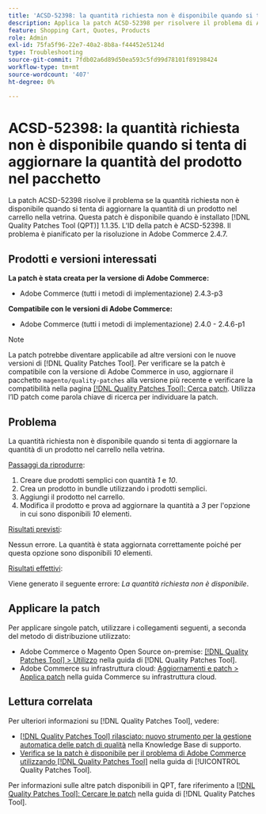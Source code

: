 ```yaml
---
title: 'ACSD-52398: la quantità richiesta non è disponibile quando si tenta di aggiornare la quantità del prodotto nel pacchetto'
description: Applica la patch ACSD-52398 per risolvere il problema di Adobe Commerce per cui la quantità richiesta non è disponibile quando si tenta di aggiornare la quantità di un prodotto nel carrello nella vetrina.
feature: Shopping Cart, Quotes, Products
role: Admin
exl-id: 75fa5f96-22e7-40a2-8b8a-f44452e5124d
type: Troubleshooting
source-git-commit: 7fdb02a6d89d50ea593c5fd99d78101f89198424
workflow-type: tm+mt
source-wordcount: '407'
ht-degree: 0%

---
```


# ACSD-52398: la quantità richiesta non è disponibile quando si tenta di aggiornare la quantità del prodotto nel pacchetto

La patch ACSD-52398 risolve il problema se la quantità richiesta non è disponibile quando si tenta di aggiornare la quantità di un prodotto nel carrello nella vetrina. Questa patch è disponibile quando è installato [!DNL Quality Patches Tool (QPT)] 1.1.35. L’ID della patch è ACSD-52398. Il problema è pianificato per la risoluzione in Adobe Commerce 2.4.7.

## Prodotti e versioni interessati

**La patch è stata creata per la versione di Adobe Commerce:**

* Adobe Commerce (tutti i metodi di implementazione) 2.4.3-p3

**Compatibile con le versioni di Adobe Commerce:**

* Adobe Commerce (tutti i metodi di implementazione) 2.4.0 - 2.4.6-p1

>[!NOTE]
>
>La patch potrebbe diventare applicabile ad altre versioni con le nuove versioni di [!DNL Quality Patches Tool]. Per verificare se la patch è compatibile con la versione di Adobe Commerce in uso, aggiornare il pacchetto `magento/quality-patches` alla versione più recente e verificare la compatibilità nella pagina [[!DNL Quality Patches Tool]: Cerca patch](https://experienceleague.adobe.com/tools/commerce-quality-patches/index.html?lang=it). Utilizza l’ID patch come parola chiave di ricerca per individuare la patch.

## Problema

La quantità richiesta non è disponibile quando si tenta di aggiornare la quantità di un prodotto nel carrello nella vetrina.

<u>Passaggi da riprodurre</u>:

1. Creare due prodotti semplici con quantità *1* e *10*.
1. Crea un prodotto in bundle utilizzando i prodotti semplici.
1. Aggiungi il prodotto nel carrello.
1. Modifica il prodotto e prova ad aggiornare la quantità a *3* per l&#39;opzione in cui sono disponibili *10* elementi.

<u>Risultati previsti</u>:

Nessun errore. La quantità è stata aggiornata correttamente poiché per questa opzione sono disponibili *10* elementi.

<u>Risultati effettivi</u>:

Viene generato il seguente errore: *La quantità richiesta non è disponibile*.

## Applicare la patch

Per applicare singole patch, utilizzare i collegamenti seguenti, a seconda del metodo di distribuzione utilizzato:

* Adobe Commerce o Magento Open Source on-premise: [[!DNL Quality Patches Tool] > Utilizzo](/help/tools/quality-patches-tool/usage.md) nella guida di [!DNL Quality Patches Tool].
* Adobe Commerce su infrastruttura cloud: [Aggiornamenti e patch > Applica patch](https://experienceleague.adobe.com/docs/commerce-cloud-service/user-guide/develop/upgrade/apply-patches.html?lang=it) nella guida Commerce su infrastruttura cloud.

## Lettura correlata

Per ulteriori informazioni su [!DNL Quality Patches Tool], vedere:

* [[!DNL Quality Patches Tool] rilasciato: nuovo strumento per la gestione automatica delle patch di qualità](https://experienceleague.adobe.com/it/docs/commerce-operations/tools/quality-patches-tool/quality-patches-tool-to-self-serve-quality-patches) nella Knowledge Base di supporto.
* [Verifica se la patch è disponibile per il problema di Adobe Commerce utilizzando  [!DNL Quality Patches Tool]](/help/tools/quality-patches-tool/patches-available-in-qpt/check-patch-for-magento-issue-with-magento-quality-patches.md) nella guida di [!UICONTROL Quality Patches Tool].


Per informazioni sulle altre patch disponibili in QPT, fare riferimento a [[!DNL Quality Patches Tool]: Cercare le patch](https://experienceleague.adobe.com/tools/commerce-quality-patches/index.html?lang=it) nella guida di [!DNL Quality Patches Tool].
